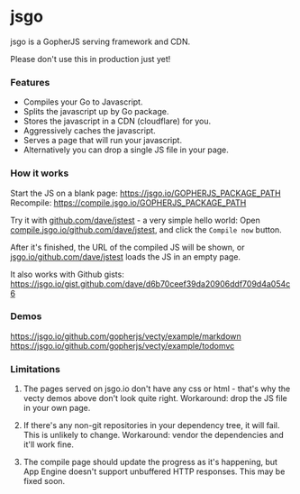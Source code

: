 # jsgo

jsgo is a GopherJS serving framework and CDN.

Please don't use this in production just yet!

### Features

* Compiles your Go to Javascript.  
* Splits the javascript up by Go package.  
* Stores the javascript in a CDN (cloudflare) for you.  
* Aggressively caches the javascript.  
* Serves a page that will run your javascript.  
* Alternatively you can drop a single JS file in your page.   

### How it works

Start the JS on a blank page: https://jsgo.io/GOPHERJS_PACKAGE_PATH  
Recompile: https://compile.jsgo.io/GOPHERJS_PACKAGE_PATH  

Try it with [github.com/dave/jstest](https://github.com/dave/jstest/blob/master/main.go) - a very simple 
hello world: Open [compile.jsgo.io/github.com/dave/jstest](https://compile.jsgo.io/github.com/dave/jstest), 
and click the `Compile now` button. 

After it's finished, the URL of the compiled JS will be shown, or [jsgo.io/github.com/dave/jstest](https://jsgo.io/github.com/dave/jstest) 
loads the JS in an empty page.

It also works with Github gists: https://jsgo.io/gist.github.com/dave/d6b70ceef39da20906ddf709d4a054c6

### Demos

https://jsgo.io/github.com/gopherjs/vecty/example/markdown
https://jsgo.io/github.com/gopherjs/vecty/example/todomvc

### Limitations

1) The pages served on jsgo.io don't have any css or html - that's why the vecty demos above don't 
look quite right. Workaround: drop the JS file in your own page.  

2) If there's any non-git repositories in your dependency tree, it will fail. This is unlikely to 
change. Workaround: vendor the dependencies and it'll work fine.  

3) The compile page should update the progress as it's happening, but App Engine doesn't support 
unbuffered HTTP responses. This may be fixed soon.  